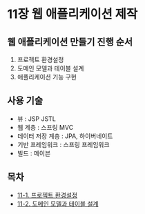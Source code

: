 # 11장 웹 애플리케이션 제작

## 웹 애플리케이션 만들기 진행 순서
1. 프로젝트 환경설정
2. 도메인 모델과 테이블 설계
3. 애플리케이션 기능 구현

## 사용 기술
- 뷰 : JSP JSTL
- 웹 계층 : 스프링 MVC
- 데이터 저장 계층 : JPA, 하이버네이트
- 기반 프레임워크 : 스프링 프레임워크
- 빌드 : 메이븐

## 목차
- [11-1. 프로젝트 환경설정](11-1.%ED%94%84%EB%A1%9C%EC%A0%9D%ED%8A%B8%20%ED%99%98%EA%B2%BD%EC%84%A4%EC%A0%95.md)
- [11-2. 도메인 모델과 테이블 설계](11-2.%EB%8F%84%EB%A9%94%EC%9D%B8%20%EB%AA%A8%EB%8D%B8%EA%B3%BC%20%ED%85%8C%EC%9D%B4%EB%B8%94%20%EC%84%A4%EA%B3%84.md)
